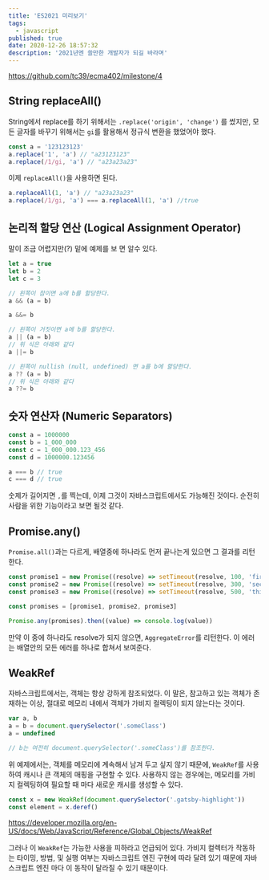```yaml
---
title: 'ES2021 미리보기'
tags:
  - javascript
published: true
date: 2020-12-26 18:57:32
description: '2021년엔 쓸만한 개발자가 되길 바라며'
---
```


https://github.com/tc39/ecma402/milestone/4

## String replaceAll()

String에서 replace를 하기 위해서는 `.replace('origin', 'change')` 를 썼지만, 모든 글자를 바꾸기 위해서는 `gi`를 활용해서 정규식 변환을 했었어야 했다.

```javascript
const a = '123123123'
a.replace('1', 'a') // "a23123123"
a.replace(/1/gi, 'a') // "a23a23a23"
```

이제 `replaceAll()`을 사용하면 된다.

```javascript
a.replaceAll(1, 'a') // "a23a23a23"
a.replace(/1/gi, 'a') === a.replaceAll(1, 'a') //true
```

## 논리적 할당 연산 (Logical Assignment Operator)

말이 조금 어렵지만(?) 밑에 예제를 보 면 알수 있다.

```javascript
let a = true
let b = 2
let c = 3

// 왼쪽이 참이면 a에 b를 할당한다.
a && (a = b)

a &&= b

// 왼쪽이 거짓이면 a에 b를 할당한다.
a || (a = b)
// 위 식은 아래와 같다
a ||= b

// 왼쪽이 nullish (null, undefined) 면 a를 b에 할당한다.
a ?? (a = b)
// 위 식은 아래와 같다
a ??= b
```

## 숫자 연산자 (Numeric Separators)

```javascript
const a = 1000000
const b = 1_000_000
const c = 1_000_000.123_456
const d = 1000000.123456

a === b // true
c === d // true
```

숫제가 길어지면 `,`를 찍는데, 이제 그것이 자바스크립트에서도 가능해진 것이다. 순전히 사람을 위한 기능이라고 보면 될것 같다.

## Promise.any()

`Promise.all()`과는 다르게, 배열중에 하나라도 먼저 끝나는게 있으면 그 결과를 리턴한다.

```javascript
const promise1 = new Promise((resolve) => setTimeout(resolve, 100, 'first'))
const promise2 = new Promise((resolve) => setTimeout(resolve, 300, 'second'))
const promise3 = new Promise((resolve) => setTimeout(resolve, 500, 'third'))

const promises = [promise1, promise2, promise3]

Promise.any(promises).then((value) => console.log(value))
```

만약 이 중에 하나라도 resolve가 되지 않으면, `AggregateError`를 리턴한다. 이 에러는 배열안의 모든 에러를 하나로 합쳐서 보여준다.

## WeakRef

자바스크립트에서는, 객체는 항상 강하게 참조되었다. 이 말은, 참고하고 있는 객체가 존재하는 이상, 절대로 메모리 내에서 객체가 가비지 컬렉팅이 되지 않는다는 것이다.

```javascript
var a, b
a = b = document.querySelector('.someClass')
a = undefined

// b는 여전히 document.querySelector('.someClass')를 참조한다.
```

위 예제에서는, 객체를 메모리에 계속해서 남겨 두고 싶지 않기 때문에, `WeakRef`를 사용하여 캐시나 큰 객체의 매핑을 구현할 수 있다. 사용하지 않는 경우에는, 메모리를 가비지 컬렉팅하여 필요할 때 마다 새로운 캐시를 생성할 수 있다.

```javascript
const x = new WeakRef(document.querySelector('.gatsby-highlight'))
const element = x.deref()
```

https://developer.mozilla.org/en-US/docs/Web/JavaScript/Reference/Global_Objects/WeakRef

그러나 이 `WeakRef`는 가능한 사용을 피하라고 언급되어 있다. 가비지 컬렉터가 작동하는 타이밍, 방법, 및 실행 여부는 자바스크립트 엔진 구현에 따라 달려 있기 때문에 자바스크립트 엔진 마다 이 동작이 달라질 수 있기 때문이다.
